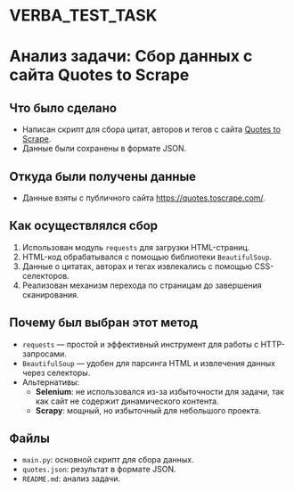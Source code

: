 # VERBA_TEST_TASK

# Анализ задачи: Сбор данных с сайта Quotes to Scrape

## Что было сделано
- Написан скрипт для сбора цитат, авторов и тегов с сайта [Quotes to Scrape](https://quotes.toscrape.com/).
- Данные были сохранены в формате JSON.

## Откуда были получены данные
- Данные взяты с публичного сайта https://quotes.toscrape.com/.

## Как осуществлялся сбор
1. Использован модуль `requests` для загрузки HTML-страниц.
2. HTML-код обрабатывался с помощью библиотеки `BeautifulSoup`.
3. Данные о цитатах, авторах и тегах извлекались с помощью CSS-селекторов.
4. Реализован механизм перехода по страницам до завершения сканирования.

## Почему был выбран этот метод
- `requests` — простой и эффективный инструмент для работы с HTTP-запросами.
- `BeautifulSoup` — удобен для парсинга HTML и извлечения данных через селекторы.
- Альтернативы:
  - **Selenium**: не использовался из-за избыточности для задачи, так как сайт не содержит динамического контента.
  - **Scrapy**: мощный, но избыточный для небольшого проекта.

## Файлы
- `main.py`: основной скрипт для сбора данных.
- `quotes.json`: результат в формате JSON.
- `README.md`: анализ задачи.
